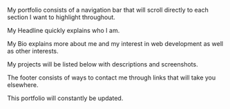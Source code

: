 My portfolio consists of a navigation bar that will scroll directly to each section I want to highlight throughout.

My Headline quickly explains who I am.

My Bio explains more about me and my interest in web development as well as other interests.

My projects will be listed below with descriptions and screenshots.

The footer consists of ways to contact me through links that will take you elsewhere.

This portfolio will constantly be updated.
